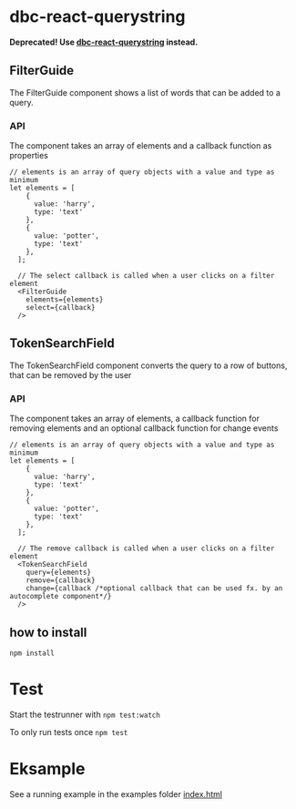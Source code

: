 # dbc-react-querystring

**Deprecated! Use [dbc-react-querystring](https://github.com/DBCDK/dbc-react-querystring) instead.**

## FilterGuide
The FilterGuide component shows a list of words that can be added to a query. 

### API
The component takes an array of elements and a callback function as properties

```
// elements is an array of query objects with a value and type as minimum
let elements = [
    {
      value: 'harry',
      type: 'text'
    },
    {
      value: 'potter',
      type: 'text'
    },
  ];
  
  // The select callback is called when a user clicks on a filter element
  <FilterGuide 
    elements={elements} 
    select={callback} 
  />
```

## TokenSearchField
The TokenSearchField component converts the query to a row of buttons, that can be removed by the user

### API
The component takes an array of elements, a callback function for removing elements and an optional callback function for change events


```
// elements is an array of query objects with a value and type as minimum
let elements = [
    {
      value: 'harry',
      type: 'text'
    },
    {
      value: 'potter',
      type: 'text'
    },
  ];
  
  // The remove callback is called when a user clicks on a filter element
  <TokenSearchField 
    query={elements} 
    remove={callback} 
    change={callback /*optional callback that can be used fx. by an autocomplete component*/}
  />
```

## how to install
`npm install`

# Test
Start the testrunner with
`npm test:watch`

To only run tests once
`npm test`

# Eksample
See a running example in the examples folder
[index.html](examples/index.html)
